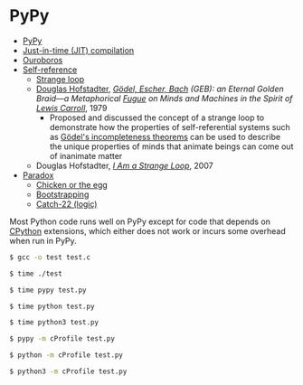 # PyPy

* [PyPy](https://en.wikipedia.org/wiki/PyPy)
* [Just-in-time (JIT) compilation](https://en.wikipedia.org/wiki/Just-in-time_compilation)
* [Ouroboros](https://en.wikipedia.org/wiki/Ouroboros)
* [Self-reference](https://en.wikipedia.org/wiki/Self-reference)
  * [Strange loop](https://en.wikipedia.org/wiki/Strange_loop)
  * [Douglas Hofstadter](https://en.wikipedia.org/wiki/Douglas_Hofstadter), *[Gödel, Escher, Bach](https://en.wikipedia.org/wiki/G%C3%B6del,_Escher,_Bach) (GEB): an Eternal Golden Braid&mdash;a Metaphorical [Fugue](https://en.wikipedia.org/wiki/Fugue) on Minds and Machines in the Spirit of [Lewis Carroll](https://en.wikipedia.org/wiki/Lewis_Carroll)*, 1979
    * Proposed and discussed the concept of a strange loop to demonstrate how the properties of self-referential systems such as [Gödel's incompleteness theorems](https://en.wikipedia.org/wiki/G%C3%B6del%27s_incompleteness_theorems) can be used to describe the unique properties of minds that animate beings can come out of inanimate matter
  * Douglas Hofstadter, *[I Am a Strange Loop](https://en.wikipedia.org/wiki/I_Am_a_Strange_Loop)*, 2007
* [Paradox](https://en.wikipedia.org/wiki/Paradox)
  * [Chicken or the egg](https://en.wikipedia.org/wiki/Chicken_or_the_egg)
  * [Bootstrapping](https://en.wikipedia.org/wiki/Bootstrapping)
  * [Catch-22 (logic)](https://en.wikipedia.org/wiki/Catch-22_(logic))

Most Python code runs well on PyPy except for code that depends on [CPython](https://en.wikipedia.org/wiki/CPython) extensions, which either does not work or incurs some overhead when run in PyPy.

```sh
$ gcc -o test test.c

$ time ./test

$ time pypy test.py

$ time python test.py

$ time python3 test.py

$ pypy -m cProfile test.py

$ python -m cProfile test.py

$ python3 -m cProfile test.py
```
